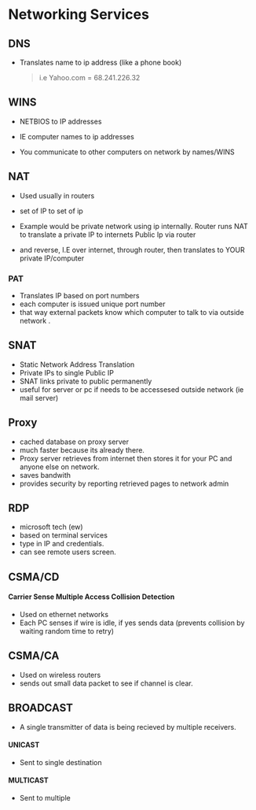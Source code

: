 # Networking Services

## DNS


- Translates name to ip address (like a phone book)

    > i.e Yahoo.com = 68.241.226.32

## WINS

- NETBIOS to IP addresses
- IE computer names to ip addresses

- You communicate to other computers on network by names/WINS

## NAT

- Used usually in routers
- set of IP to set of ip

- Example would be private network using ip internally. Router runs NAT to translate a private IP to internets Public Ip via router
- and reverse, I.E over internet, through router, then translates to YOUR private IP/computer

### PAT

- Translates IP based on port numbers
- each computer is issued unique port number
- that way external packets know which computer to talk to via outside network . 

## SNAT

- Static Network Address Translation
- Private IPs to single Public IP
- SNAT links private to public permanently
- useful for server or pc if needs to be accessesed outside network (ie mail server)

## Proxy

- cached database on proxy server
- much faster because its already there. 
- Proxy server retrieves from internet then stores it for your PC and anyone else on network. 
- saves bandwith 
- provides security by reporting retrieved pages to network admin

## RDP 

- microsoft tech (ew)
- based on terminal services
- type in IP and credentials. 
- can see remote users screen. 

## CSMA/CD
#### Carrier Sense Multiple Access Collision Detection

- Used on ethernet networks
- Each PC senses if wire is idle, if yes sends data  (prevents collision by waiting random time to retry)


## CSMA/CA

- Used on wireless routers
- sends out small data packet to see if channel is clear. 

## BROADCAST

- A single transmitter of data is being recieved by multiple receivers. 

#### UNICAST

- Sent to single destination

#### MULTICAST

- Sent to multiple

